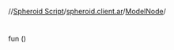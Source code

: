 //[Spheroid Script](../../index.md)/[spheroid.client.ar](../index.md)/[ModelNode](index.md)/[<init>](-init-.md)



# <init>  
 
fun [<init>](-init-.md)()  



